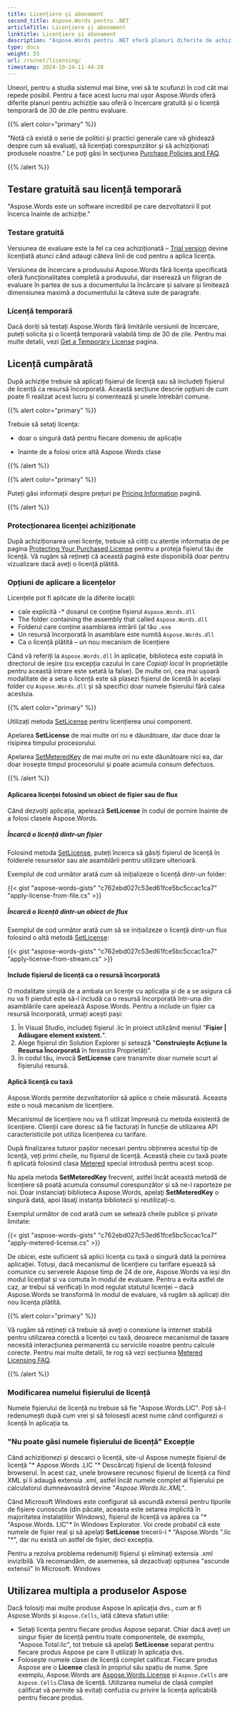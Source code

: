 ```yaml
---
title: Licențiere și abonament
second_title: Aspose.Words pentru .NET
articleTitle: Licențiere și abonament
linktitle: Licențiere și abonament
description: "Aspose.Words pentru .NET oferă planuri diferite de achiziție sau oferă un Test Gratuit și o Licență Temporară de 30 de zile pentru evaluare folosind politici de licențiere și abonament în C#."
type: docs
weight: 55
url: /ro/net/licensing/
timestamp: 2024-10-24-11-44-28
---
```


Uneori, pentru a studia sistemul mai bine, vrei să te scufunzi în cod cât mai repede posibil. Pentru a face acest lucru mai ușor Aspose.Words oferă diferite planuri pentru achiziție sau oferă o încercare gratuită și o licență temporară de 30 de zile pentru evaluare.

{{% alert color="primary" %}}

"Notă că există o serie de politici și practici generale care vă ghidează despre cum să evaluați, să licențiați corespunzător și să achiziționați produsele noastre." Le poţi găsi în secţiunea [Purchase Policies and FAQ](https://purchase.aspose.com/policies/).

{{% /alert %}}

## Testare gratuită sau licență temporară

"Aspose.Words este un software incredibil pe care dezvoltatorii îl pot încerca înainte de achiziție."

### Testare gratuită

Versiunea de evaluare este la fel ca cea achiziționată – [Trial version](https://releases.aspose.com/words/) devine licențiată atunci când adaugi câteva linii de cod pentru a aplica licența.

Versiunea de încercare a produsului Aspose.Words fără licența specificată oferă funcționalitatea completă a produsului, dar inserează un filigran de evaluare în partea de sus a documentului la încărcare și salvare și limitează dimensiunea maximă a documentului la câteva sute de paragrafe.

### Licență temporară

Dacă doriți să testați Aspose.Words fără limitările versiunii de încercare, puteți solicita și o licență temporară valabilă timp de 30 de zile. Pentru mai multe detalii, vezi [Get a Temporary License](https://purchase.aspose.com/temporary-license/) pagina.

## Licență cumpărată

După achiziție trebuie să aplicați fișierul de licență sau să includeți fișierul de licență ca resursă încorporată. Această secțiune descrie opțiuni de cum poate fi realizat acest lucru și comentează și unele întrebări comune.

{{% alert color="primary" %}}

Trebuie să setaţi licenţa:

* doar o singură dată pentru fiecare domeniu de aplicație

* înainte de a folosi orice altă Aspose.Words clase

{{% /alert %}}

{{% alert color="primary" %}}

Puteți găsi informații despre prețuri pe [Pricing Information](https://purchase.aspose.com/pricing/words/family/) pagină.

{{% /alert %}}

### Protecționarea licenței achiziționate

După achiziționarea unei licențe, trebuie să citiți cu atenție informația de pe pagina [Protecting Your Purchased License](https://purchase.aspose.com/orders/protecting-your-license-file) pentru a proteja fișierul tău de licență. Vă rugăm să rețineți că această pagină este disponibilă doar pentru vizualizare dacă aveți o licență plătită.

### Opțiuni de aplicare a licențelor

Licențele pot fi aplicate de la diferite locații:

* cale explicită
-* dosarul ce conține fișierul `Aspose.Words.dll`
* The folder containing the assembly that called `Aspose.Words.dll`
* Folderul care conține asamblarea intrării (al tău `.exe`
* Un resursă încorporată în asamblare este numită `Aspose.Words.dll`
* Ca o licență plătită – un nou mecanism de licențiere

Când vă referiți la `Aspose.Words.dll` în aplicație, biblioteca este copiată în directorul de ieșire (cu excepția cazului în care *Copiați local* în proprietățile pentru această intrare este setată la false). De multe ori, cea mai ușoară modalitate de a seta o licență este să plasezi fișierul de licență în același folder cu `Aspose.Words.dll` și să specifici doar numele fișierului fără calea acestuia.

{{% alert color="primary" %}}

Utilizați metoda [SetLicense](https://reference.aspose.com/words/net/aspose.words/license/setlicense/#setlicense) pentru licențierea unui component.

Apelarea **SetLicense** de mai multe ori nu e dăunătoare, dar duce doar la risipirea timpului procesorului.

Apelarea [SetMeteredKey](https://reference.aspose.com/words/net/aspose.words/metered/setmeteredkey/) de mai multe ori nu este dăunătoare nici ea, dar doar irosește timpul procesorului și poate acumula consum defectuos.

{{% /alert %}}

#### Aplicarea licenței folosind un obiect de fișier sau de flux

Când dezvolți aplicația, apelează **SetLicense** în codul de pornire înainte de a folosi clasele Aspose.Words.

##### Încarcă o licență dintr-un fișier

Folosind metoda [SetLicense](https://reference.aspose.com/words/net/aspose.words/license/setlicense/), puteți încerca să găsiți fișierul de licență în folderele resurselor sau ale asamblării pentru utilizare ulterioară.

Exemplul de cod următor arată cum să inițializeze o licență dintr-un folder:

{{< gist "aspose-words-gists" "c762ebd027c53ed61fce5bc5ccac1ca7" "apply-license-from-file.cs" >}}

##### Încarcă o licență dintr-un obiect de flux

Exemplul de cod următor arată cum să se inițializeze o licență dintr-un flux folosind o altă metodă [SetLicense](https://reference.aspose.com/words/net/aspose.words/license/setlicense/):

{{< gist "aspose-words-gists" "c762ebd027c53ed61fce5bc5ccac1ca7" "apply-license-from-stream.cs" >}}

#### Include fișierul de licență ca o resursă încorporată

O modalitate simplă de a ambala un licențe cu aplicația și de a se asigura că nu va fi pierdut este să-l includă ca o resursă încorporată într-una din asamblările care apelează Aspose.Words. Pentru a include un fișier ca resursă încorporată, urmați acești pași:

1. În Visual Studio, includeţi fişierul .lic în proiect utilizând meniul "**Fișier | Adăugare element existent.**".
2. Alege fișierul din Solution Explorer și setează "**Construiește Acțiune la Resursa Încorporată** în fereastra Proprietăți".
3. În codul tău, invocă **SetLicense** care transmite doar numele scurt al fișierului resursă.

#### Aplică licență cu taxă

Aspose.Words permite dezvoltatorilor să aplice o cheie măsurată. Aceasta este o nouă mecanism de licențiere.

Mecanismul de licențiere nou va fi utilizat împreună cu metoda existentă de licențiere. Clienții care doresc să fie facturați în funcție de utilizarea API caracteristicile pot utiliza licențierea cu tarifare.

După finalizarea tuturor pașilor necesari pentru obținerea acestui tip de licență, veți primi cheile, nu fișierul de licență. Această cheie cu taxă poate fi aplicată folosind clasa [Metered](https://reference.aspose.com/words/net/aspose.words/metered/) special introdusă pentru acest scop.

Nu apela metoda **SetMeteredKey** frecvent, astfel încât această metodă de licențiere să poată acumula consumul corespunzător și să ne-l raporteze pe noi. Doar instanciaţi biblioteca Aspose.Words, apelaţi **SetMeteredKey** o singură dată, apoi lăsaţi instanţa bibliotecii şi reutilizaţi-o.

Exemplul următor de cod arată cum se setează cheile publice și private limitate:

{{< gist "aspose-words-gists" "c762ebd027c53ed61fce5bc5ccac1ca7" "apply-metered-license.cs" >}}

De obicei, este suficient să aplici licenţa cu taxă o singură dată la pornirea aplicaţiei. Totuși, dacă mecanismul de licențiere cu tarifare eșuează să comunice cu serverele Aspose timp de 24 de ore, Aspose.Words va ieși din modul licențiat și va comuta în modul de evaluare. Pentru a evita astfel de caz, ar trebui să verificați în mod regulat statutul licenței – dacă Aspose.Words se transformă în modul de evaluare, vă rugăm să aplicați din nou licența plătită.

{{% alert color="primary" %}}

Vă rugăm să rețineți că trebuie să aveți o conexiune la internet stabilă pentru utilizarea corectă a licenței cu taxă, deoarece mecanismul de taxare necesită interacțiunea permanentă cu serviciile noastre pentru calcule corecte. Pentru mai multe detalii, te rog să vezi secțiunea [Metered Licensing FAQ](https://purchase.aspose.com/faqs/licensing/metered/).

{{% /alert %}}

### Modificarea numelui fișierului de licență

Numele fișierului de licență nu trebuie să fie "Aspose.Words.LIC". Poți să-l redenumești după cum vrei și să folosești acest nume când configurezi o licență în aplicația ta.

### "Nu poate găsi numele fișierului de licență" Excepție

Când achiziționezi și descarci o licență, site-ul Aspose numește fișierul de licență "* Aspose.Words .LIC "* Descărcaţi fişierul de licenţă folosind browserul. În acest caz, unele browsere recunosc fișierul de licență ca fiind XML și îi adaugă extensia .xml, astfel încât numele complet al fișierului pe calculatorul dumneavoastră devine "*Aspose.Words.lic.XML"*.

Când Microsoft Windows este configurat să ascundă extensii pentru tipurile de fișiere cunoscute (din păcate, aceasta este setarea implicită în majoritatea instalațiilor Windows), fișierul de licență va apărea ca "* "Aspose.Words. LIC"* în Windows Explorator. Voi crede probabil că este numele de fișier real și să apelați **SetLicense** trecerii-i * "Aspose.Words ".lic "*", dar nu există un astfel de fișier, deci excepția.

Pentru a rezolva problema redenumiţi fişierul şi eliminaţi extensia .xml invizibilă. Vă recomandăm, de asemenea, să dezactivați opțiunea "ascunde extensii" în Microsoft. Windows

## Utilizarea multipla a produselor Aspose

Dacă folosiți mai multe produse Aspose în aplicația dvs., cum ar fi Aspose.Words și `Aspose.Cells`, iată câteva sfaturi utile:

* Setați licența pentru fiecare produs Aspose separat. Chiar dacă aveți un singur fișier de licență pentru toate componentele, de exemplu, "Aspose.Total.lic", tot trebuie să apelați **SetLicense** separat pentru fiecare produs Aspose pe care îl utilizați în aplicația dvs.
* Folosește numele clasei de licență complet calificat. Fiecare produs Aspose are o **License** clasă în propriul său spațiu de nume. Spre exemplu, Aspose.Words are [Aspose.Words.License](https://reference.aspose.com/words/net/aspose.words/license/) și `Aspose.Cells` are `Aspose.Cells`.Clasa de licență. Utilizarea numelui de clasă complet calificat vă permite să evitați confuzia cu privire la licența aplicabilă pentru fiecare produs.
